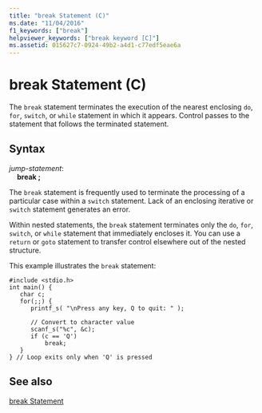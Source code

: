 ```yaml
---
title: "break Statement (C)"
ms.date: "11/04/2016"
f1_keywords: ["break"]
helpviewer_keywords: ["break keyword [C]"]
ms.assetid: 015627c7-0924-49b2-a4d1-c77edf5eae6a
---
```

# break Statement (C)

The `break` statement terminates the execution of the nearest enclosing `do`, `for`, `switch`, or `while` statement in which it appears. Control passes to the statement that follows the terminated statement.

## Syntax

*jump-statement*:<br/>
&nbsp;&nbsp;&nbsp;&nbsp;**break ;**

The `break` statement is frequently used to terminate the processing of a particular case within a `switch` statement. Lack of an enclosing iterative or `switch` statement generates an error.

Within nested statements, the `break` statement terminates only the `do`, `for`, `switch`, or `while` statement that immediately encloses it. You can use a `return` or `goto` statement to transfer control elsewhere out of the nested structure.

This example illustrates the `break` statement:

```
#include <stdio.h>
int main() {
   char c;
   for(;;) {
      printf_s( "\nPress any key, Q to quit: " );

      // Convert to character value
      scanf_s("%c", &c);
      if (c == 'Q')
          break;
   }
} // Loop exits only when 'Q' is pressed
```

## See also

[break Statement](../cpp/break-statement-cpp.md)
